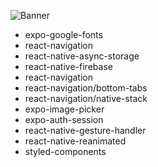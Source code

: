 ![Banner](https://res.cloudinary.com/dloadb2bx/image/upload/v1650643612/Capa_dkqnku.png)

-  expo-google-fonts
-   react-navigation
-   react-native-async-storage
-   react-native-firebase
-   react-navigation
-   react-navigation/bottom-tabs
-   react-navigation/native-stack
-   expo-image-picker
-   expo-auth-session
-   react-native-gesture-handler
-   react-native-reanimated
-   styled-components
